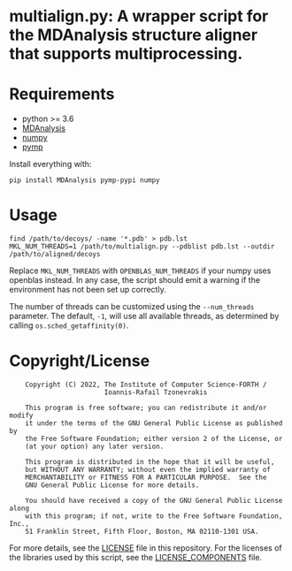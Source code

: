 # multialign.py: A wrapper script for the MDAnalysis structure aligner that supports multiprocessing.

# Requirements

* python >= 3.6
* [MDAnalysis](https://www.mdanalysis.org/)
* [numpy](https://numpy.org/)
* [pymp](https://github.com/classner/pymp)

Install everything with:

```
pip install MDAnalysis pymp-pypi numpy
```

# Usage

```
find /path/to/decoys/ -name '*.pdb' > pdb.lst
MKL_NUM_THREADS=1 /path/to/multialign.py --pdblist pdb.lst --outdir /path/to/aligned/decoys
```

Replace `MKL_NUM_THREADS` with `OPENBLAS_NUM_THREADS` if your numpy uses openblas instead. In any case, the script should emit a warning if the environment has not been set up correctly.

The number of threads can be customized using the `--num_threads` parameter. The default, `-1`, will use all available threads, as determined by calling `os.sched_getaffinity(0)`.

# Copyright/License

```
    Copyright (C) 2022, The Institute of Computer Science-FORTH /
                        Ioannis-Rafail Tzonevrakis

    This program is free software; you can redistribute it and/or modify
    it under the terms of the GNU General Public License as published by
    the Free Software Foundation; either version 2 of the License, or
    (at your option) any later version.

    This program is distributed in the hope that it will be useful,
    but WITHOUT ANY WARRANTY; without even the implied warranty of
    MERCHANTABILITY or FITNESS FOR A PARTICULAR PURPOSE.  See the
    GNU General Public License for more details.

    You should have received a copy of the GNU General Public License along
    with this program; if not, write to the Free Software Foundation, Inc.,
    51 Franklin Street, Fifth Floor, Boston, MA 02110-1301 USA.
```

For more details, see the [LICENSE](LICENSE) file in this repository. For the licenses of the libraries used by this script, see the [LICENSE_COMPONENTS](LICENSE_COMPONENTS) file.
